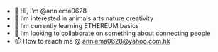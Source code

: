 - 👋 Hi, I’m @anniema0628
- 👀 I’m interested in animals arts nature creativity
- 🌱 I’m currently learning ETHEREUM basics
- 💞️ I’m looking to collaborate on something about connecting people
- 📫 How to reach me @ anniema0628@yahoo.com.hk

<!---
anniema0628/anniema0628 is a ✨ special ✨ repository because its `README.md` (this file) appears on your GitHub profile.
You can click the Preview link to take a look at your changes.
--->
